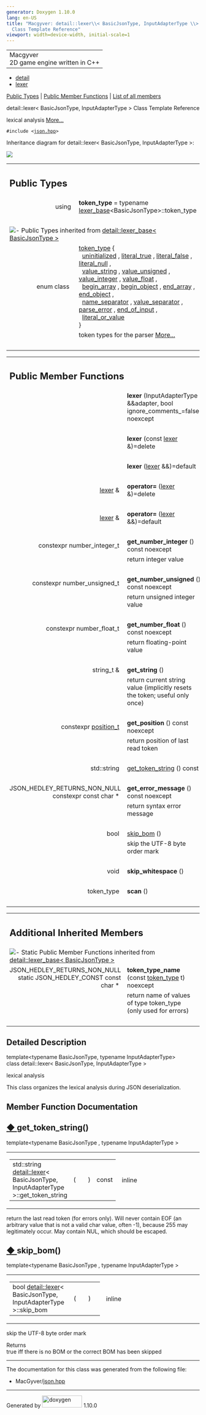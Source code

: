 ```yaml
---
generator: Doxygen 1.10.0
lang: en-US
title: "Macgyver: detail::lexer\\< BasicJsonType, InputAdapterType \\>
  Class Template Reference"
viewport: width=device-width, initial-scale=1
---
```


<div id="top">

<div id="titlearea">

<table data-cellspacing="0" data-cellpadding="0">
<colgroup>
<col style="width: 100%" />
</colgroup>
<tbody>
<tr id="projectrow" class="odd">
<td id="projectalign"><div id="projectname">
Macgyver
</div>
<div id="projectbrief">
2D game engine written in C++
</div></td>
</tr>
</tbody>
</table>

</div>

<div id="main-nav">

</div>

<div id="nav-path" class="navpath">

- <a href="namespacedetail.html" class="el">detail</a>
- <a href="classdetail_1_1lexer.html" class="el">lexer</a>

</div>

</div>

<div class="header">

<div class="summary">

[Public Types](#pub-types) \| [Public Member Functions](#pub-methods) \|
[List of all members](classdetail_1_1lexer-members.html)

</div>

<div class="headertitle">

<div class="title">

detail::lexer\< BasicJsonType, InputAdapterType \> Class Template
Reference

</div>

</div>

</div>

<div class="contents">

lexical analysis [More...](#details)

`#include <`<a href="json_8hpp_source.html" class="el"><code>json.hpp</code></a>`>`

<div class="dynheader">

Inheritance diagram for detail::lexer\< BasicJsonType, InputAdapterType
\>:

</div>

<div class="dyncontent">

<div class="center">

<img src="classdetail_1_1lexer.png"
usemap="#detail::lexer_3C_20BasicJsonType_2C_20InputAdapterType_20_3E_map" />

</div>

</div>

<table class="memberdecls">
<colgroup>
<col style="width: 50%" />
<col style="width: 50%" />
</colgroup>
<tbody>
<tr class="odd heading">
<td colspan="2"><h2 id="public-types" class="groupheader"><span
id="pub-types"></span> Public Types</h2></td>
</tr>
<tr id="r_a74052693c02be1a1e245295b62e5fcb6"
class="even memitem:a74052693c02be1a1e245295b62e5fcb6">
<td class="memItemLeft" style="text-align: right;"
data-valign="top"><span id="a74052693c02be1a1e245295b62e5fcb6"></span>
using </td>
<td class="memItemRight"
data-valign="bottom"><strong>token_type</strong> = typename <a
href="classdetail_1_1lexer__base.html"
class="el">lexer_base</a>&lt;BasicJsonType&gt;::token_type</td>
</tr>
<tr class="odd separator:a74052693c02be1a1e245295b62e5fcb6">
<td colspan="2" class="memSeparator"> </td>
</tr>
<tr class="even inherit_header pub_types_classdetail_1_1lexer__base">
<td colspan="2"
onclick="javascript:dynsection.toggleInherit(&#39;pub_types_classdetail_1_1lexer__base&#39;)"><img
src="closed.png" alt="-" /> Public Types inherited from <a
href="classdetail_1_1lexer__base.html" class="el">detail::lexer_base&lt;
BasicJsonType &gt;</a></td>
</tr>
<tr id="r_add65fa7a85aa15052963809fbcc04540"
class="odd memitem:add65fa7a85aa15052963809fbcc04540 inherit pub_types_classdetail_1_1lexer__base">
<td class="memItemLeft" style="text-align: right;"
data-valign="top">enum class  </td>
<td class="memItemRight" data-valign="bottom"><a
href="classdetail_1_1lexer__base.html#add65fa7a85aa15052963809fbcc04540"
class="el">token_type</a> {<br />
  <a
href="classdetail_1_1lexer__base.html#add65fa7a85aa15052963809fbcc04540a42dd1a73d072bb6bf3f494f22b15db8e"
class="el">uninitialized</a> , <a
href="classdetail_1_1lexer__base.html#add65fa7a85aa15052963809fbcc04540a85cc1a37b0aaa52de40e72f0ed4e0c0d"
class="el">literal_true</a> , <a
href="classdetail_1_1lexer__base.html#add65fa7a85aa15052963809fbcc04540afab1694b1b3937a079f4625fe0b6108b"
class="el">literal_false</a> , <a
href="classdetail_1_1lexer__base.html#add65fa7a85aa15052963809fbcc04540ab7ae4c0e46d86f884677768160b26e9e"
class="el">literal_null</a> ,<br />
  <a
href="classdetail_1_1lexer__base.html#add65fa7a85aa15052963809fbcc04540a2b490e8bf366b4cbe3ebd99b26ce15ce"
class="el">value_string</a> , <a
href="classdetail_1_1lexer__base.html#add65fa7a85aa15052963809fbcc04540aaf1f040fcd2f674d2e5893d7a731078f"
class="el">value_unsigned</a> , <a
href="classdetail_1_1lexer__base.html#add65fa7a85aa15052963809fbcc04540a5064b6655d88a50ae16665cf7751c0ee"
class="el">value_integer</a> , <a
href="classdetail_1_1lexer__base.html#add65fa7a85aa15052963809fbcc04540a0d2671a6f81efb91e77f6ac3bdb11443"
class="el">value_float</a> ,<br />
  <a
href="classdetail_1_1lexer__base.html#add65fa7a85aa15052963809fbcc04540a16c226b4425b68560fea322b46dabe01"
class="el">begin_array</a> , <a
href="classdetail_1_1lexer__base.html#add65fa7a85aa15052963809fbcc04540a9a9ffd53b6869d4eca271b1ed5b57fe8"
class="el">begin_object</a> , <a
href="classdetail_1_1lexer__base.html#add65fa7a85aa15052963809fbcc04540a2f3e68e7f111a1e5c7728742b3ca2b7f"
class="el">end_array</a> , <a
href="classdetail_1_1lexer__base.html#add65fa7a85aa15052963809fbcc04540a7d5b4427866814de4d8f132721d59c87"
class="el">end_object</a> ,<br />
  <a
href="classdetail_1_1lexer__base.html#add65fa7a85aa15052963809fbcc04540acc3c64f8ae08c00de1b33f19a4d2913a"
class="el">name_separator</a> , <a
href="classdetail_1_1lexer__base.html#add65fa7a85aa15052963809fbcc04540a745373036100d7392ad62c617cab59af"
class="el">value_separator</a> , <a
href="classdetail_1_1lexer__base.html#add65fa7a85aa15052963809fbcc04540a456e19aeafa334241c7ff3f589547f9d"
class="el">parse_error</a> , <a
href="classdetail_1_1lexer__base.html#add65fa7a85aa15052963809fbcc04540aca11f56dd477c09e06583dbdcda0985f"
class="el">end_of_input</a> ,<br />
  <a
href="classdetail_1_1lexer__base.html#add65fa7a85aa15052963809fbcc04540ad2a8e6f6721cccec0b466301dd9495a5"
class="el">literal_or_value</a><br />
}</td>
</tr>
<tr class="even memdesc:add65fa7a85aa15052963809fbcc04540">
<td class="mdescLeft"> </td>
<td class="mdescRight">token types for the parser <a
href="classdetail_1_1lexer__base.html#add65fa7a85aa15052963809fbcc04540">More...</a><br />
</td>
</tr>
<tr
class="odd separator:add65fa7a85aa15052963809fbcc04540 inherit pub_types_classdetail_1_1lexer__base">
<td colspan="2" class="memSeparator"> </td>
</tr>
</tbody>
</table>

<table class="memberdecls">
<colgroup>
<col style="width: 50%" />
<col style="width: 50%" />
</colgroup>
<tbody>
<tr class="odd heading">
<td colspan="2"><h2 id="public-member-functions"
class="groupheader"><span id="pub-methods"></span> Public Member
Functions</h2></td>
</tr>
<tr id="r_a384af885c37d58c963b902008c279fd6"
class="even memitem:a384af885c37d58c963b902008c279fd6">
<td class="memItemLeft" style="text-align: right;"
data-valign="top"><span id="a384af885c37d58c963b902008c279fd6"></span>
 </td>
<td class="memItemRight" data-valign="bottom"><strong>lexer</strong>
(InputAdapterType &amp;&amp;adapter, bool ignore_comments_=false)
noexcept</td>
</tr>
<tr class="odd separator:a384af885c37d58c963b902008c279fd6">
<td colspan="2" class="memSeparator"> </td>
</tr>
<tr id="r_a963dce44c9d66c9a7c9d3206e1cff2ed"
class="even memitem:a963dce44c9d66c9a7c9d3206e1cff2ed">
<td class="memItemLeft" style="text-align: right;"
data-valign="top"><span id="a963dce44c9d66c9a7c9d3206e1cff2ed"></span>
 </td>
<td class="memItemRight" data-valign="bottom"><strong>lexer</strong>
(const <a href="classdetail_1_1lexer.html" class="el">lexer</a>
&amp;)=delete</td>
</tr>
<tr class="odd separator:a963dce44c9d66c9a7c9d3206e1cff2ed">
<td colspan="2" class="memSeparator"> </td>
</tr>
<tr id="r_a79ce2eb7f127977f1d2499a1f10aa262"
class="even memitem:a79ce2eb7f127977f1d2499a1f10aa262">
<td class="memItemLeft" style="text-align: right;"
data-valign="top"><span id="a79ce2eb7f127977f1d2499a1f10aa262"></span>
 </td>
<td class="memItemRight" data-valign="bottom"><strong>lexer</strong> (<a
href="classdetail_1_1lexer.html" class="el">lexer</a>
&amp;&amp;)=default</td>
</tr>
<tr class="odd separator:a79ce2eb7f127977f1d2499a1f10aa262">
<td colspan="2" class="memSeparator"> </td>
</tr>
<tr id="r_aa64ea2cdf34301e5d1280de82750cd83"
class="even memitem:aa64ea2cdf34301e5d1280de82750cd83">
<td class="memItemLeft" style="text-align: right;"
data-valign="top"><span id="aa64ea2cdf34301e5d1280de82750cd83"></span>
<a href="classdetail_1_1lexer.html" class="el">lexer</a> &amp; </td>
<td class="memItemRight" data-valign="bottom"><strong>operator=</strong>
(<a href="classdetail_1_1lexer.html" class="el">lexer</a>
&amp;)=delete</td>
</tr>
<tr class="odd separator:aa64ea2cdf34301e5d1280de82750cd83">
<td colspan="2" class="memSeparator"> </td>
</tr>
<tr id="r_a8436bd7b1296151e8555c6f2b7bd2b2a"
class="even memitem:a8436bd7b1296151e8555c6f2b7bd2b2a">
<td class="memItemLeft" style="text-align: right;"
data-valign="top"><span id="a8436bd7b1296151e8555c6f2b7bd2b2a"></span>
<a href="classdetail_1_1lexer.html" class="el">lexer</a> &amp; </td>
<td class="memItemRight" data-valign="bottom"><strong>operator=</strong>
(<a href="classdetail_1_1lexer.html" class="el">lexer</a>
&amp;&amp;)=default</td>
</tr>
<tr class="odd separator:a8436bd7b1296151e8555c6f2b7bd2b2a">
<td colspan="2" class="memSeparator"> </td>
</tr>
<tr id="r_a4227de7d0382fb4d3e18b119f0cc87d7"
class="even memitem:a4227de7d0382fb4d3e18b119f0cc87d7">
<td class="memItemLeft" style="text-align: right;"
data-valign="top"><span id="a4227de7d0382fb4d3e18b119f0cc87d7"></span>
constexpr number_integer_t </td>
<td class="memItemRight"
data-valign="bottom"><strong>get_number_integer</strong> () const
noexcept</td>
</tr>
<tr class="odd memdesc:a4227de7d0382fb4d3e18b119f0cc87d7">
<td class="mdescLeft"> </td>
<td class="mdescRight">return integer value<br />
</td>
</tr>
<tr class="even separator:a4227de7d0382fb4d3e18b119f0cc87d7">
<td colspan="2" class="memSeparator"> </td>
</tr>
<tr id="r_a65495d5d60a279adb009efa728708441"
class="odd memitem:a65495d5d60a279adb009efa728708441">
<td class="memItemLeft" style="text-align: right;"
data-valign="top"><span id="a65495d5d60a279adb009efa728708441"></span>
constexpr number_unsigned_t </td>
<td class="memItemRight"
data-valign="bottom"><strong>get_number_unsigned</strong> () const
noexcept</td>
</tr>
<tr class="even memdesc:a65495d5d60a279adb009efa728708441">
<td class="mdescLeft"> </td>
<td class="mdescRight">return unsigned integer value<br />
</td>
</tr>
<tr class="odd separator:a65495d5d60a279adb009efa728708441">
<td colspan="2" class="memSeparator"> </td>
</tr>
<tr id="r_af2e903d32a7e3705c66539ea1e30ce59"
class="even memitem:af2e903d32a7e3705c66539ea1e30ce59">
<td class="memItemLeft" style="text-align: right;"
data-valign="top"><span id="af2e903d32a7e3705c66539ea1e30ce59"></span>
constexpr number_float_t </td>
<td class="memItemRight"
data-valign="bottom"><strong>get_number_float</strong> () const
noexcept</td>
</tr>
<tr class="odd memdesc:af2e903d32a7e3705c66539ea1e30ce59">
<td class="mdescLeft"> </td>
<td class="mdescRight">return floating-point value<br />
</td>
</tr>
<tr class="even separator:af2e903d32a7e3705c66539ea1e30ce59">
<td colspan="2" class="memSeparator"> </td>
</tr>
<tr id="r_aae63a63a83ae7e7bd5dc1a83669ba281"
class="odd memitem:aae63a63a83ae7e7bd5dc1a83669ba281">
<td class="memItemLeft" style="text-align: right;"
data-valign="top"><span id="aae63a63a83ae7e7bd5dc1a83669ba281"></span>
string_t &amp; </td>
<td class="memItemRight"
data-valign="bottom"><strong>get_string</strong> ()</td>
</tr>
<tr class="even memdesc:aae63a63a83ae7e7bd5dc1a83669ba281">
<td class="mdescLeft"> </td>
<td class="mdescRight">return current string value (implicitly resets
the token; useful only once)<br />
</td>
</tr>
<tr class="odd separator:aae63a63a83ae7e7bd5dc1a83669ba281">
<td colspan="2" class="memSeparator"> </td>
</tr>
<tr id="r_a569266654a88a2dc6f0e9a587067fc9d"
class="even memitem:a569266654a88a2dc6f0e9a587067fc9d">
<td class="memItemLeft" style="text-align: right;"
data-valign="top"><span id="a569266654a88a2dc6f0e9a587067fc9d"></span>
constexpr <a href="structdetail_1_1position__t.html"
class="el">position_t</a> </td>
<td class="memItemRight"
data-valign="bottom"><strong>get_position</strong> () const
noexcept</td>
</tr>
<tr class="odd memdesc:a569266654a88a2dc6f0e9a587067fc9d">
<td class="mdescLeft"> </td>
<td class="mdescRight">return position of last read token<br />
</td>
</tr>
<tr class="even separator:a569266654a88a2dc6f0e9a587067fc9d">
<td colspan="2" class="memSeparator"> </td>
</tr>
<tr id="r_a41481d87dc1bcaaf532f529fbc0e690b"
class="odd memitem:a41481d87dc1bcaaf532f529fbc0e690b">
<td class="memItemLeft" style="text-align: right;"
data-valign="top">std::string </td>
<td class="memItemRight" data-valign="bottom"><a
href="#a41481d87dc1bcaaf532f529fbc0e690b"
class="el">get_token_string</a> () const</td>
</tr>
<tr class="even separator:a41481d87dc1bcaaf532f529fbc0e690b">
<td colspan="2" class="memSeparator"> </td>
</tr>
<tr id="r_a412c108d8b931630d54e42fbbf764fc4"
class="odd memitem:a412c108d8b931630d54e42fbbf764fc4">
<td class="memItemLeft" style="text-align: right;"
data-valign="top"><span id="a412c108d8b931630d54e42fbbf764fc4"></span>
JSON_HEDLEY_RETURNS_NON_NULL constexpr const char * </td>
<td class="memItemRight"
data-valign="bottom"><strong>get_error_message</strong> () const
noexcept</td>
</tr>
<tr class="even memdesc:a412c108d8b931630d54e42fbbf764fc4">
<td class="mdescLeft"> </td>
<td class="mdescRight">return syntax error message<br />
</td>
</tr>
<tr class="odd separator:a412c108d8b931630d54e42fbbf764fc4">
<td colspan="2" class="memSeparator"> </td>
</tr>
<tr id="r_a04ae0c7807a761f4162ff42290be5490"
class="even memitem:a04ae0c7807a761f4162ff42290be5490">
<td class="memItemLeft" style="text-align: right;"
data-valign="top">bool </td>
<td class="memItemRight" data-valign="bottom"><a
href="#a04ae0c7807a761f4162ff42290be5490" class="el">skip_bom</a>
()</td>
</tr>
<tr class="odd memdesc:a04ae0c7807a761f4162ff42290be5490">
<td class="mdescLeft"> </td>
<td class="mdescRight">skip the UTF-8 byte order mark<br />
</td>
</tr>
<tr class="even separator:a04ae0c7807a761f4162ff42290be5490">
<td colspan="2" class="memSeparator"> </td>
</tr>
<tr id="r_a230468eb9130a7173e0636fc1fc5606b"
class="odd memitem:a230468eb9130a7173e0636fc1fc5606b">
<td class="memItemLeft" style="text-align: right;"
data-valign="top"><span id="a230468eb9130a7173e0636fc1fc5606b"></span>
void </td>
<td class="memItemRight"
data-valign="bottom"><strong>skip_whitespace</strong> ()</td>
</tr>
<tr class="even separator:a230468eb9130a7173e0636fc1fc5606b">
<td colspan="2" class="memSeparator"> </td>
</tr>
<tr id="r_a6497d12a0c35b355b3e22da69d6819f9"
class="odd memitem:a6497d12a0c35b355b3e22da69d6819f9">
<td class="memItemLeft" style="text-align: right;"
data-valign="top"><span id="a6497d12a0c35b355b3e22da69d6819f9"></span>
token_type </td>
<td class="memItemRight" data-valign="bottom"><strong>scan</strong>
()</td>
</tr>
<tr class="even separator:a6497d12a0c35b355b3e22da69d6819f9">
<td colspan="2" class="memSeparator"> </td>
</tr>
</tbody>
</table>

<table class="memberdecls">
<colgroup>
<col style="width: 50%" />
<col style="width: 50%" />
</colgroup>
<tbody>
<tr class="odd heading">
<td colspan="2"><h2 id="additional-inherited-members"
class="groupheader"><span id="inherited"></span> Additional Inherited
Members</h2></td>
</tr>
<tr
class="even inherit_header pub_static_methods_classdetail_1_1lexer__base">
<td colspan="2"
onclick="javascript:dynsection.toggleInherit(&#39;pub_static_methods_classdetail_1_1lexer__base&#39;)"><img
src="closed.png" alt="-" /> Static Public Member Functions inherited
from <a href="classdetail_1_1lexer__base.html"
class="el">detail::lexer_base&lt; BasicJsonType &gt;</a></td>
</tr>
<tr id="r_aadef66e89ad828e5f69479c85887fa6d"
class="odd memitem:aadef66e89ad828e5f69479c85887fa6d inherit pub_static_methods_classdetail_1_1lexer__base">
<td class="memItemLeft" style="text-align: right;"
data-valign="top">JSON_HEDLEY_RETURNS_NON_NULL static JSON_HEDLEY_CONST
const char * </td>
<td class="memItemRight"
data-valign="bottom"><strong>token_type_name</strong> (const <a
href="classdetail_1_1lexer__base.html#add65fa7a85aa15052963809fbcc04540"
class="el">token_type</a> t) noexcept</td>
</tr>
<tr
class="even memdesc:aadef66e89ad828e5f69479c85887fa6d inherit pub_static_methods_classdetail_1_1lexer__base">
<td class="mdescLeft"> </td>
<td class="mdescRight">return name of values of type token_type (only
used for errors)<br />
</td>
</tr>
<tr
class="odd separator:aadef66e89ad828e5f69479c85887fa6d inherit pub_static_methods_classdetail_1_1lexer__base">
<td colspan="2" class="memSeparator"> </td>
</tr>
</tbody>
</table>

<span id="details"></span>

## Detailed Description

<div class="textblock">

<div class="compoundTemplParams">

template\<typename BasicJsonType, typename InputAdapterType\>  
class detail::lexer\< BasicJsonType, InputAdapterType \>

</div>

lexical analysis

This class organizes the lexical analysis during JSON deserialization.

</div>

## Member Function Documentation

<span id="a41481d87dc1bcaaf532f529fbc0e690b"></span>

## <span class="permalink">[◆ ](#a41481d87dc1bcaaf532f529fbc0e690b)</span>get_token_string()

<div class="memitem">

<div class="memproto">

<div class="memtemplate">

template\<typename BasicJsonType , typename InputAdapterType \>

</div>

<table class="mlabels">
<colgroup>
<col style="width: 50%" />
<col style="width: 50%" />
</colgroup>
<tbody>
<tr class="odd">
<td class="mlabels-left"><table class="memname">
<tbody>
<tr class="odd">
<td class="memname">std::string <a href="classdetail_1_1lexer.html"
class="el">detail::lexer</a>&lt; BasicJsonType, InputAdapterType
&gt;::get_token_string</td>
<td>(</td>
<td class="paramname"><span class="paramname"></span></td>
<td>)</td>
<td>const</td>
</tr>
</tbody>
</table></td>
<td class="mlabels-right"><span class="mlabels"><span
class="mlabel">inline</span></span></td>
</tr>
</tbody>
</table>

</div>

<div class="memdoc">

return the last read token (for errors only). Will never contain EOF (an
arbitrary value that is not a valid char value, often -1), because 255
may legitimately occur. May contain NUL, which should be escaped.

</div>

</div>

<span id="a04ae0c7807a761f4162ff42290be5490"></span>

## <span class="permalink">[◆ ](#a04ae0c7807a761f4162ff42290be5490)</span>skip_bom()

<div class="memitem">

<div class="memproto">

<div class="memtemplate">

template\<typename BasicJsonType , typename InputAdapterType \>

</div>

<table class="mlabels">
<colgroup>
<col style="width: 50%" />
<col style="width: 50%" />
</colgroup>
<tbody>
<tr class="odd">
<td class="mlabels-left"><table class="memname">
<tbody>
<tr class="odd">
<td class="memname">bool <a href="classdetail_1_1lexer.html"
class="el">detail::lexer</a>&lt; BasicJsonType, InputAdapterType
&gt;::skip_bom</td>
<td>(</td>
<td class="paramname"><span class="paramname"></span></td>
<td>)</td>
<td></td>
</tr>
</tbody>
</table></td>
<td class="mlabels-right"><span class="mlabels"><span
class="mlabel">inline</span></span></td>
</tr>
</tbody>
</table>

</div>

<div class="memdoc">

skip the UTF-8 byte order mark

Returns  
true iff there is no BOM or the correct BOM has been skipped

</div>

</div>

------------------------------------------------------------------------

The documentation for this class was generated from the following file:

- MacGyver/<a href="json_8hpp_source.html" class="el">json.hpp</a>

</div>

------------------------------------------------------------------------

<span class="small">Generated
by [<img src="doxygen.svg" class="footer" width="104" height="31"
alt="doxygen" />](https://www.doxygen.org/index.html) 1.10.0</span>

